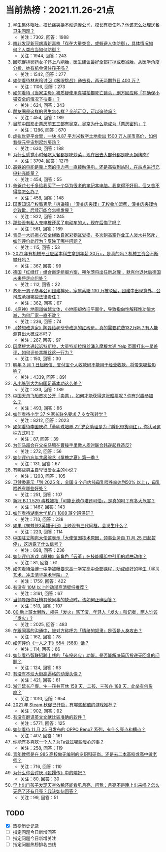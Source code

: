 # 当前热榜：2021.11.26-21点
1. [学生集体呕吐，校长痛哭换不动送餐公司，校长有责任吗？他该怎么处理送餐卫生问题？](https://www.zhihu.com/question/501638034)
    * 关注：7302, 回答：1988
2. [南非发现新冠病毒新毒株「存在大量突变，或躲避人体防御」，具体情况如何？人类应当如何防御？](https://www.zhihu.com/question/501601977)
    * 关注：1944, 回答：243
3. [因吃促排卵药女子怀上八胞胎，医生建议最好全部打掉或者减胎，从医学角度分析，她有机会保住孩子吗？](https://www.zhihu.com/question/501669512)
    * 关注：1542, 回答：277
4. [如何看待林志玲讨回《极限挑战》通告费，两天两期节目 400 万？](https://www.zhihu.com/question/501356854)
    * 关注：1106, 回答：273
5. [如何看待《当家主母》被质疑使用真猫拍摄死亡镜头，剧方回应称「在确保小猫安全的情况下拍摄」？](https://www.zhihu.com/question/501649709)
    * 关注：624, 回答：343
6. [朋友圈是这样的男生怎么样？全部可见，可以追他吗？](https://www.zhihu.com/question/498945481)
    * 关注：454, 回答：189
7. [目前中国影史票房前五三部有吴京，吴京为什么能成为「票房密码」？](https://www.zhihu.com/question/501197748)
    * 关注：1286, 回答：670
8. [虚拟世界平台里，一块 4.87 平方米数字土地卖出 1500 万人民币高价，如何看待元宇宙刮起炒房热？](https://www.zhihu.com/question/501503416)
    * 关注：630, 回答：188
9. [为什么感觉小时候吃大餐都是吃炒菜，现在出去大部分都是吃火锅烤肉?](https://www.zhihu.com/question/494546543)
    * 关注：3794, 回答：1279
10. [高铁的电能是靠上面的电力弓一直接触供电，还是高铁到站时，在站点进行充电补充能量？](https://www.zhihu.com/question/63127840)
    * 关注：454, 回答：55
11. [爸爸花七千多给我买了一个华为很老的笔记本电脑，我觉得不好用，但又舍不得换怎么办？](https://www.zhihu.com/question/415707444)
    * 关注：458, 回答：148
12. [国家知识产权局表示「逍遥镇」「潼关肉夹馍」无权收加盟费，潼关肉夹馍协会致歉，后续可能会怎样发展？](https://www.zhihu.com/question/501603235)
    * 关注：822, 回答：245
13. [那些没有私人充电桩还买了电动车的人，现在后悔了吗？](https://www.zhihu.com/question/501210095)
    * 关注：561, 回答：189
14. [青岛一大妈担心安全绳致自家彩钢瓦受损，多次朝高空作业工人泼水并怒斥，如何评价此行为？反映了哪些问题？](https://www.zhihu.com/question/501694440)
    * 关注：115, 回答：53
15. [2021 年有机械专业应届本科生拿到年薪 30万+，是真的吗？机械工资会不断攀升吗？](https://www.zhihu.com/question/500949887)
    * 关注：367, 回答：99
16. [德国「红绿灯」组合敲定组阁方案，朔尔茨将出任新总理 ，默克尔退休后德国未来将走向何处？](https://www.zhihu.com/question/501302387)
    * 关注：112, 回答：22
17. [苏州一男子参与公司团建猝死，家属索赔 130 万被驳回，团建中出现意外，公司应承担哪些法律责任？](https://www.zhihu.com/question/501236541)
    * 关注：362, 回答：67
18. [《原神》地图越做越立体，小地图却依旧平面化，导致指向性解释性功能大减，为何厂家一直不改？](https://www.zhihu.com/question/499485760)
    * 关注：236, 回答：74
19. [《梦想改造家》陶磊给老爷爷改造的红砖房，真的需要花费132万吗？有人能测算出大概成本吗？](https://www.zhihu.com/question/500947998)
    * 关注：267, 回答：97
20. [因摩根大通起诉特斯拉，大量特斯拉粉丝涌入摩根大通 Yelp 页面打出一星差评，如何评价其粉丝这一行为？](https://www.zhihu.com/question/501300015)
    * 关注：150, 回答：30
21. [明年 3 月 1 日起微信、支付宝个人收款码不能用于经营收款，将带来哪些影响？](https://www.zhihu.com/question/501704753)
    * 关注：4339, 回答：891
22. [从小练到大为何国足基本功这么差？](https://www.zhihu.com/question/485920771)
    * 关注：333, 回答：189
23. [中国天舟飞船首次公开「卖票」，如何才能获得这张船票呢？你有兴趣参加么？](https://www.zhihu.com/question/501572652)
    * 关注：493, 回答：86
24. [如何看待小学 37 名家长联名要求 7 岁女孩转学？](https://www.zhihu.com/question/492632606)
    * 关注：8212, 回答：2023
25. [如何看待李国庆称「董明珠培养 22 岁女助理是为了孵化带货网红」，你认可这种方式吗？](https://www.zhihu.com/question/501336972)
    * 关注：87, 回答：39
26. [为何马超会在父亲马腾在曹操手里做人质时联合韩遂起兵造反?](https://www.zhihu.com/question/275785636)
    * 关注：272, 回答：56
27. [如何评价忘年共居综艺《屋檐之夏》第一季？](https://www.zhihu.com/question/501602109)
    * 关注：131, 回答：67
28. [有哪些男主自卑很爱女主的小说？](https://www.zhihu.com/question/378608483)
    * 关注：1203, 回答：105
29. [卫健委表示「到 2025 年，全国 6 个月内纯母乳喂养率达到50% 以上」，母乳喂养有哪些好处？](https://www.zhihu.com/question/501164962)
    * 关注：251, 回答：107
30. [新冠 B.1.1.529 毒株被指「可能比德尔塔还可怕」，是真的吗？有多大危害？](https://www.zhihu.com/question/501576771)
    * 关注：1467, 回答：143
31. [如何看待湖南大学机自 1808 班全班保研？](https://www.zhihu.com/question/500874738)
    * 关注：713, 回答：238
32. [如果《蜘蛛侠3英雄无归》上映没有三代同框，会发生什么？](https://www.zhihu.com/question/500068652)
    * 关注：223, 回答：114
33. [中国驻立陶宛大使馆表示「大使馆因技术原因，领事业务自 11 月 25 日起暂停」，这透露了什么信号？](https://www.zhihu.com/question/501612815)
    * 关注：898, 回答：236
34. [如何评价游戏《原神》新角色「云堇」在技能模组中引用的戏曲动作？](https://www.zhihu.com/question/501222299)
    * 关注：81, 回答：61
35. [如何看待淄博一中学被曝要求高一学完高中全部课程，劝成绩好的学生「学习艺术，冲击清华美术学院」？](https://www.zhihu.com/question/501520341)
    * 关注：1759, 回答：422
36. [有没有 10M 以上的动漫高清壁纸推荐？](https://www.zhihu.com/question/455500433)
    * 关注：3161, 回答：67
37. [当领导跟你吐槽其他同事的缺点时，该如何正确回答？](https://www.zhihu.com/question/500843912)
    * 关注：513, 回答：107
38. [00 后上班太懒散，领导「发火」骂了滚，年轻人「发火」叫记者，两人谁该「发火」?](https://www.zhihu.com/question/489482590)
    * 关注：2025, 回答：483
39. [在跟同事的沟通中，被对方称呼为「情绪的奴隶」是否是人身攻击？](https://www.zhihu.com/question/501503926)
    * 关注：162, 回答：78
40. [如何评价《一人之下》554（588）话？](https://www.zhihu.com/question/501611431)
    * 关注：114, 回答：66
41. [如何看待智联招聘上线的「有投必应」功能，是否能解决简历投递无回复的问题？](https://www.zhihu.com/question/500407777)
    * 关注：124, 回答：63
42. [有没有不烂大街高逼格的动漫头像？](https://www.zhihu.com/question/401050686)
    * 关注：421, 回答：61
43. [浙江延长产假，生一孩共可休 158 天，二孩、三孩各 188 天。此举有何影响？](https://www.zhihu.com/question/501543831)
    * 关注：1010, 回答：654
44. [2021 年 Steam 秋促已开启，有哪些超值的游戏推荐？](https://www.zhihu.com/question/501444012)
    * 关注：902, 回答：92
45. [有没有翻译英文文献比较准确的软件？](https://www.zhihu.com/question/348037868)
    * 关注：5771, 回答：125
46. [如何看待 11 月 25 日发布的 OPPO Reno7 系列，有什么亮点和槽点？](https://www.zhihu.com/question/501588225)
    * 关注：407, 回答：161
47. [你能有多喜欢一个人？为Ta做过哪些暖心的事？](https://www.zhihu.com/question/501020445)
    * 关注：258, 回答：119
48. [青年教师是在 985 高校做无编制的专职科研岗，还是去二本高校或高中做老师？](https://www.zhihu.com/question/495593747)
    * 关注：716, 回答：110
49. [为什么你会讨厌《甄嬛传》中的端妃？](https://www.zhihu.com/question/494720726)
    * 关注：80, 回答：30
50. [早上出门孩子发现天空依稀还能看见月亮，问我：月亮不是晚上出来吗？怎么天亮了还有月亮？我该如何回答？](https://www.zhihu.com/question/500970513)
    * 关注：99, 回答：51
## TODO
* [x] [热榜历史记录](hot_history/AllHot.md)
* [ ] 指定问题今日新增回答
* [ ] 指定问题今日新增关注
* [ ] 指定问题热榜排名曲线
